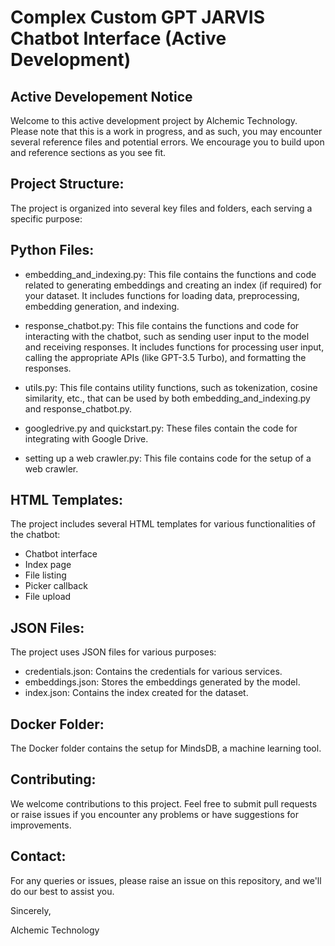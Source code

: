 # Complex Custom GPT JARVIS Chatbot Interface (Active Development)

<h2> Active Developement Notice </h2>
Welcome to this active development project by Alchemic Technology. Please note that this is a work in progress, and as such, you may encounter several reference files and potential errors. We encourage you to build upon and reference sections as you see fit.

<h2> Project Structure: </h2> 

The project is organized into several key files and folders, each serving a specific purpose:

<h2> Python Files: </h2>

- embedding_and_indexing.py: This file contains the functions and code related to generating embeddings and creating an index (if required) for your dataset. It includes functions for loading data, preprocessing, embedding generation, and indexing.

- response_chatbot.py: This file contains the functions and code for interacting with the chatbot, such as sending user input to the model and receiving responses. It includes functions for processing user input, calling the appropriate APIs (like GPT-3.5 Turbo), and formatting the responses.

- utils.py: This file contains utility functions, such as tokenization, cosine similarity, etc., that can be used by both embedding_and_indexing.py and response_chatbot.py.

- googledrive.py and quickstart.py: These files contain the code for integrating with Google Drive.

- setting up a web crawler.py: This file contains code for the setup of a web crawler.

<h2> HTML Templates: </h2>

The project includes several HTML templates for various functionalities of the chatbot:

- Chatbot interface
- Index page
- File listing
- Picker callback
- File upload

<h2> JSON Files: </h2>

The project uses JSON files for various purposes:

- credentials.json: Contains the credentials for various services.
- embeddings.json: Stores the embeddings generated by the model.
- index.json: Contains the index created for the dataset.

<h2> Docker Folder: </h2>

The Docker folder contains the setup for MindsDB, a machine learning tool.

<h2> Contributing: </h2>

We welcome contributions to this project. Feel free to submit pull requests or raise issues if you encounter any problems or have suggestions for improvements.

<h2> Contact: </h2>

For any queries or issues, please raise an issue on this repository, and we'll do our best to assist you.

Sincerely,

Alchemic Technology

